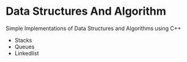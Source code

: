 # Data Structures And Algorithm
 Simple Implementations of Data Structures and Algorithms using C++

 - Stacks
 - Queues
 - Linkedlist
